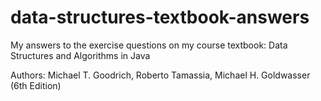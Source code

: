 # data-structures-textbook-answers
My answers to the exercise questions on my course textbook: Data Structures and Algorithms in Java 

Authors: Michael T. Goodrich, Roberto Tamassia, Michael H. Goldwasser (6th Edition) 
